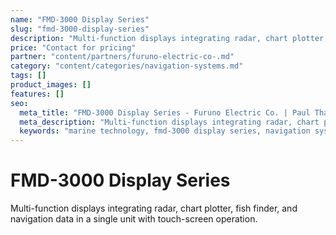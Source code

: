 ```yaml
---
name: "FMD-3000 Display Series"
slug: "fmd-3000-display-series"
description: "Multi-function displays integrating radar, chart plotter, fish finder, and navigation data in a single unit with touch-screen operation."
price: "Contact for pricing"
partner: "content/partners/furuno-electric-co-.md"
category: "content/categories/navigation-systems.md"
tags: []
product_images: []
features: []
seo:
  meta_title: "FMD-3000 Display Series - Furuno Electric Co. | Paul Thames"
  meta_description: "Multi-function displays integrating radar, chart plotter, fish finder, and navigation data in a single unit with touch-screen operation."
  keywords: "marine technology, fmd-3000 display series, navigation systems"
---
```


# FMD-3000 Display Series

Multi-function displays integrating radar, chart plotter, fish finder, and navigation data in a single unit with touch-screen operation.




